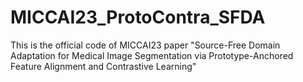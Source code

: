 # MICCAI23_ProtoContra_SFDA
This is the official code of MICCAI23 paper "Source-Free Domain Adaptation for Medical Image Segmentation via Prototype-Anchored Feature Alignment and Contrastive Learning"
